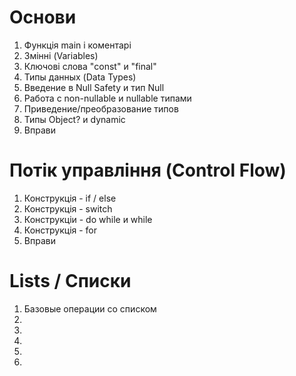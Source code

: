 # Основи
1. Функція main і коментарі
2. Змінні (Variables)
3. Ключові слова "const" и "final"
4. Типы данных (Data Types)
5. Введение в Null Safety и тип Null
6. Работа с non-nullable и nullable типами
7. Приведение/преобразование типов
8. Типы Object? и dynamic
9. Вправи

# Потік управління (Control Flow)
1. Конструкція - if / else
2. Конструкція - switch
3. Конструкціи - do while и while
4. Конструкція - for
5. Вправи

# Lists / Списки
1. Базовые операции со списком
2. 
3. 
4. 
5. 
6. 
